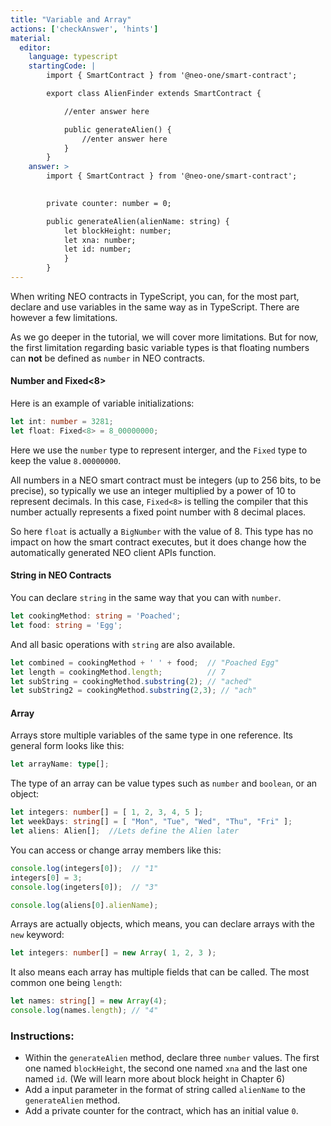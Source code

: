 ```yaml
---
title: "Variable and Array"
actions: ['checkAnswer', 'hints']
material: 
  editor:
    language: typescript
    startingCode: |
        import { SmartContract } from '@neo-one/smart-contract';

        export class AlienFinder extends SmartContract {

            //enter answer here

            public generateAlien() {
                //enter answer here
            }
        }
    answer: > 
        import { SmartContract } from '@neo-one/smart-contract';

      
        private counter: number = 0; 

        public generateAlien(alienName: string) {
            let blockHeight: number;
            let xna: number;
            let id: number;
            }
        }
---
```



When writing NEO contracts in TypeScript, you can, for the most part, declare and use variables in the same way as in TypeScript. There are however a few limitations. 

As we go deeper in the tutorial, we will cover more limitations. But for now, the first limitation regarding basic variable types is that floating numbers can **not** be defined as `number` in NEO contracts. 

#### Number and Fixed<8>

Here is an example of variable initializations: 

```typescript
let int: number = 3281;
let float: Fixed<8> = 8_00000000;
```

Here we use the `number` type to represent interger, and the `Fixed` type to keep the value `8.00000000`. 

All numbers in a NEO smart contract must be integers (up to 256 bits, to be precise), so typically we use an integer multiplied by a power of 10 to represent decimals. In this case, `Fixed<8>` is telling the compiler that this number actually represents a fixed point number with 8 decimal places.

So here `float` is actually a `BigNumber` with the value of 8. This type has no impact on how the smart contract executes, but it does change how the automatically generated NEO client APIs function.


#### String in NEO Contracts

You can declare `string` in the same way that you can with `number`. 

```typescript
let cookingMethod: string = 'Poached'; 
let food: string = 'Egg'; 
```

And all basic operations with `string` are also available.

```typescript
let combined = cookingMethod + ' ' + food;  // "Poached Egg"
let length = cookingMethod.length;          // 7
let subString = cookingMethod.substring(2); // "ached"
let subString2 = cookingMethod.substring(2,3); // "ach"
```

#### Array

Arrays store multiple variables of the same type in one reference. Its general form looks like this: 

```typescript
let arrayName: type[]; 
```

The type of an array can be value types such as `number` and `boolean`, or an object: 

```typescript
let integers: number[] = [ 1, 2, 3, 4, 5 ]; 
let weekDays: string[] = [ "Mon", "Tue", "Wed", "Thu", "Fri" ]; 
let aliens: Alien[];  //Lets define the Alien later
```

You can access or change array members like this: 

```typescript
console.log(integers[0]);  // "1"
integers[0] = 3; 
console.log(ingeters[0]);  // "3"

console.log(aliens[0].alienName);
```

Arrays are actually objects, which means, you can declare arrays with the `new` keyword: 

```typescript
let integers: number[] = new Array( 1, 2, 3 ); 
```

It also means each array has multiple fields that can be called. The most common one being `length`: 

```typescript
let names: string[] = new Array(4); 
console.log(names.length); // "4"
```

### Instructions: 

- Within the `generateAlien` method, declare three `number` values. The first one named `blockHeight`, the second one named `xna` and the last one named `id`. (We will learn more about block height in Chapter 6)
- Add a input parameter in the format of string called `alienName` to the `generateAlien` method.
- Add a private counter for the contract, which has an initial value `0`.
